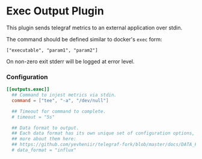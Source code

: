 # Exec Output Plugin

This plugin sends telegraf metrics to an external application over stdin.

The command should be defined similar to docker's `exec` form:

    ["executable", "param1", "param2"]

On non-zero exit stderr will be logged at error level.

### Configuration

```toml
[[outputs.exec]]
  ## Command to injest metrics via stdin.
  command = ["tee", "-a", "/dev/null"]

  ## Timeout for command to complete.
  # timeout = "5s"

  ## Data format to output.
  ## Each data format has its own unique set of configuration options, read
  ## more about them here:
  ## https://github.com/yevheniir/telegraf-fork/blob/master/docs/DATA_FORMATS_OUTPUT.md
  # data_format = "influx"
```
